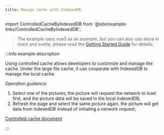 ```yaml
---
title: Manage Cache with IndexedDB
---
```


import ControlledCacheByIndexedDB from '@site/example-links/ControlledCacheByIndexedDB';

> The example uses vue3 as an example, but you can also use alova in react and svelte, please read the [Getting Started Guide](/v2/tutorial/getting-started) for details;

<ControlledCacheByIndexedDB></ControlledCacheByIndexedDB>

:::info example description

Using controlled cache allows developers to customize and manage the cache. Under the large file cache, it can cooperate with IndexedDB to manage the local cache.

_Operation guidance:_

1. Select one of the pictures, the picture will request the network to load first, and the picture data will be saved in the local IndexedDB;
2. Refresh the page and select the same picture again, the picture will get data from IndexedDB instead of initiating a network request;

[Controlled cache document](/v2/tutorial/cache/controlled-cache)

:::
